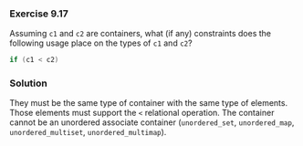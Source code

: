 ### Exercise 9.17

Assuming `c1` and `c2` are containers, what (if any) constraints does the
following usage place on the types of `c1` and `c2`?

```cpp
if (c1 < c2)
```

### Solution

They must be the same type of container with the same type of elements. Those
elements must support the `<` relational operation. The container cannot be an
unordered associate container (`unordered_set`, `unordered_map`,
`unordered_multiset`, `unordered_multimap`).
